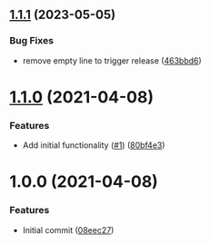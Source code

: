 ## [1.1.1](https://github.com/mongodb-ansible-roles/ansible-role-shfmt/compare/v1.1.0...v1.1.1) (2023-05-05)


### Bug Fixes

* remove empty line to trigger release ([463bbd6](https://github.com/mongodb-ansible-roles/ansible-role-shfmt/commit/463bbd6c5fcce0618b0b04b272a3a0f81661f964))

# [1.1.0](https://github.com/mongodb-ansible-roles/ansible-role-shfmt/compare/v1.0.0...v1.1.0) (2021-04-08)


### Features

* Add initial functionality ([#1](https://github.com/mongodb-ansible-roles/ansible-role-shfmt/issues/1)) ([80bf4e3](https://github.com/mongodb-ansible-roles/ansible-role-shfmt/commit/80bf4e36e590c113e9050e3d6673de4468fd2d34))

# 1.0.0 (2021-04-08)


### Features

* Initial commit ([08eec27](https://github.com/mongodb-ansible-roles/ansible-role-shfmt/commit/08eec270cb80cce79c1a51a0b1c65a8630458765))
